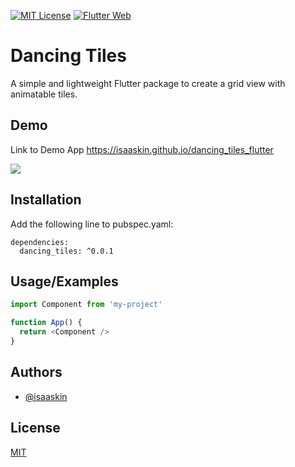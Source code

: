 
[![MIT License](https://img.shields.io/badge/License-MIT-green.svg)](https://choosealicense.com/licenses/mit/)
[![Flutter Web](https://github.com/isaaskin/dancing_tiles_flutter/actions/workflows/dart.yml/badge.svg)](https://github.com/isaaskin/dancing_tiles_flutter/actions/workflows/dart.yml)


# Dancing Tiles

A simple and lightweight Flutter package to create a grid view with animatable tiles.



## Demo

Link to Demo App
https://isaaskin.github.io/dancing_tiles_flutter

![](https://raw.githubusercontent.com/isaaskin/dancing_tiles_flutter/main/demo/assets/dancing_tiles_flutter_demo_gif.gif)
## Installation

Add the following line to pubspec.yaml:

```
dependencies:
  dancing_tiles: ^0.0.1
```
## Usage/Examples

```javascript
import Component from 'my-project'

function App() {
  return <Component />
}
```


## Authors

- [@isaaskin](https://www.github.com/isaaskin)


## License

[MIT](https://choosealicense.com/licenses/mit/)


